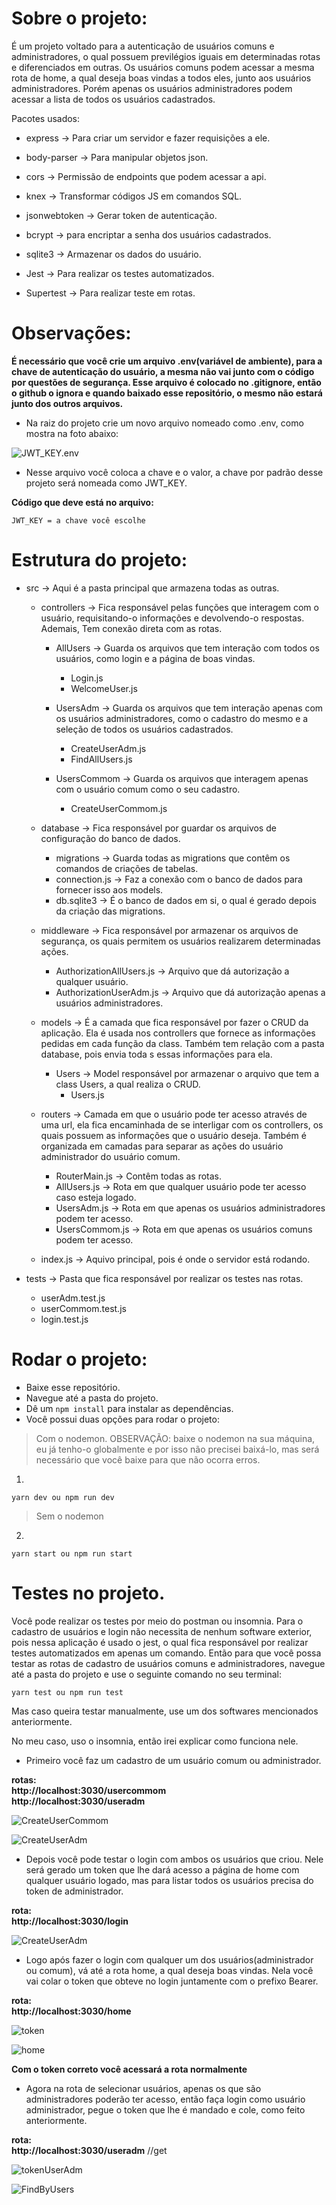 # Sobre o projeto:

É um projeto voltado para a autenticação de usuários comuns e administradores, o qual possuem previlégios iguais em determinadas rotas e diferenciados em outras. Os usuários comuns podem acessar a mesma rota de home, a qual deseja boas vindas a todos eles, junto aos usuários administradores. Porém apenas os usuários administradores podem acessar a lista de todos os usuários cadastrados.

Pacotes usados:

- express -> Para criar um servidor e fazer requisições a ele.

- body-parser -> Para manipular objetos json.

- cors -> Permissão de endpoints que podem acessar a api.

- knex -> Transformar códigos JS em comandos SQL.

- jsonwebtoken -> Gerar token de autenticação.

- bcrypt -> para encriptar a senha dos usuários cadastrados.

- sqlite3 -> Armazenar os dados do usuário.

- Jest -> Para realizar os testes automatizados.

- Supertest -> Para realizar teste em rotas.

# Observações:

**É necessário que você crie um arquivo .env(variável de ambiente), para a chave de autenticação do usuário, a mesma não vai junto com o código por questões de segurança. Esse arquivo é colocado no .gitignore, então o github o ignora e quando baixado esse repositório, o mesmo não estará junto dos outros arquivos.**

- Na raiz do projeto crie um novo arquivo nomeado como .env, como mostra na foto abaixo:

![JWT_KEY.env](./imagesGitHub/JWT_KEY.env.png)

- Nesse arquivo você coloca a chave e o valor, a chave por padrão desse projeto será nomeada como JWT_KEY.

**Código que deve está no arquivo:**

```
JWT_KEY = a chave você escolhe
```

# Estrutura do projeto:

- src -> Aqui é a pasta principal que armazena todas as outras.
  - controllers -> Fica responsável pelas funções que interagem com o usuário, requisitando-o informações e devolvendo-o respostas. Ademais, Tem conexão direta com as rotas.

    - AllUsers -> Guarda os arquivos que tem interação com todos os usuários, como login e a página de boas vindas.
      - Login.js
      - WelcomeUser.js

    - UsersAdm -> Guarda os arquivos que tem interação apenas com os usuários administradores, como o cadastro do mesmo e a seleção de todos os usuários cadastrados.
      - CreateUserAdm.js
      - FindAllUsers.js

    - UsersCommom -> Guarda os arquivos que interagem apenas com o usuário comum como o seu cadastro.
      - CreateUserCommom.js

  - database -> Fica responsável por guardar os arquivos de configuração do banco de dados.

    - migrations -> Guarda todas as migrations que contêm os comandos de criações de tabelas.
    - connection.js -> Faz a conexão com o banco de dados para fornecer isso aos models.
    - db.sqlite3 -> É o banco de dados em si, o qual é gerado depois da criação das migrations.

  - middleware -> Fica responsável por armazenar os arquivos de segurança, os quais permitem os usuários realizarem determinadas ações.
    - AuthorizationAllUsers.js -> Arquivo que dá autorização a qualquer usuário.
    - AuthorizationUserAdm.js -> Arquivo que dá autorização apenas a usuários administradores.

  - models -> É a camada que fica responsável por fazer o CRUD da aplicação. Ela é usada nos controllers que fornece as informações pedidas em cada função da class. Também tem relação com a pasta database, pois envia toda
  s essas informações para ela.
    - Users -> Model responsável por armazenar o arquivo que tem a class Users, a qual realiza o CRUD.
      - Users.js

  - routers -> Camada em que o usuário pode ter acesso através de uma url, ela fica encaminhada de se interligar com os controllers, os quais possuem as informações que o usuário deseja. Também é organizada em camadas para separar as ações do usuário administrador do usuário comum.
    - RouterMain.js -> Contêm todas as rotas.
    - AllUsers.js -> Rota em que qualquer usuário pode ter acesso caso esteja logado.
    - UsersAdm.js -> Rota em que apenas os usuários administradores podem ter acesso.
    - UsersCommom.js -> Rota em que apenas os usuários comuns podem ter acesso.

  - index.js  -> Aquivo principal, pois é onde o servidor está rodando.

- tests -> Pasta que fica responsável por realizar os testes nas rotas.
  - userAdm.test.js
  - userCommom.test.js
  - login.test.js

# Rodar o projeto:

- Baixe esse repositório.
- Navegue até a pasta do projeto.
- Dê um ```npm install``` para instalar as dependências.
- Você possui duas opções para rodar o projeto:

> Com o nodemon.
> OBSERVAÇÃO: baixe o nodemon na sua máquina, eu já tenho-o globalmente e por isso não precisei baixá-lo, mas será necessário que você baixe para que não ocorra erros.

1.
```
yarn dev ou npm run dev
```

> Sem o nodemon

2.
```
yarn start ou npm run start
```

# Testes no projeto.

Você pode realizar os testes por meio do postman ou insomnia. Para o cadastro de usuários e login não necessita de nenhum software exterior, pois nessa aplicação é usado o jest, o qual fica responsável por realizar testes automatizados em apenas um comando. Então para que você possa testar as rotas de cadastro de usuários comuns e administradores, navegue até a pasta do projeto e use o seguinte comando no seu terminal:

```
yarn test ou npm run test
```

Mas caso queira testar manualmente, use um dos softwares mencionados anteriormente.

No meu caso, uso o insomnia, então irei explicar como funciona nele.

- Primeiro você faz um cadastro de um usuário comum ou administrador.

**rotas:** <br />
**http://localhost:3030/usercommom** <br />
**http://localhost:3030/useradm**  <br />

![CreateUserCommom](./imagesGitHub/CreateUserCommom.png)

![CreateUserAdm](./imagesGitHub/CreateUserAdm.png)

- Depois você pode testar o login com ambos os usuários que criou. Nele será gerado um token que lhe dará acesso a página de home com qualquer usuário logado, mas para listar todos os usuários precisa do token de administrador.

**rota:** <br />
**http://localhost:3030/login**

![CreateUserAdm](./imagesGitHub/login.png)

- Logo após fazer o login com qualquer um dos usuários(administrador ou comum), vá até a rota home, a qual deseja boas vindas. Nela você vai colar o token que obteve no login juntamente com o prefixo Bearer.

**rota:** <br />
**http://localhost:3030/home**

![token](./imagesGitHub/token.png)

![home](./imagesGitHub/home.png)

**Com o token correto você acessará a rota normalmente**

- Agora na rota de selecionar usuários, apenas os que são administradores poderão ter acesso, então faça login como usuário administrador, pegue o token que lhe é mandado e cole, como feito anteriormente.

**rota:** <br />
**http://localhost:3030/useradm** //get

![tokenUserAdm](./imagesGitHub/tokenUserAdm.png)

![FindByUsers](./imagesGitHub/FindByUsers.png)

